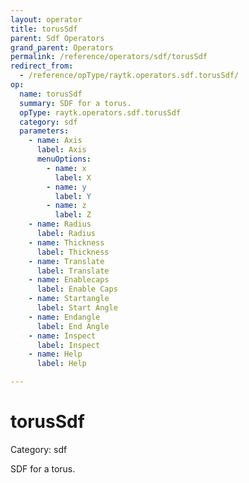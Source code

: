 ```yaml
---
layout: operator
title: torusSdf
parent: Sdf Operators
grand_parent: Operators
permalink: /reference/operators/sdf/torusSdf
redirect_from:
  - /reference/opType/raytk.operators.sdf.torusSdf/
op:
  name: torusSdf
  summary: SDF for a torus.
  opType: raytk.operators.sdf.torusSdf
  category: sdf
  parameters:
    - name: Axis
      label: Axis
      menuOptions:
        - name: x
          label: X
        - name: y
          label: Y
        - name: z
          label: Z
    - name: Radius
      label: Radius
    - name: Thickness
      label: Thickness
    - name: Translate
      label: Translate
    - name: Enablecaps
      label: Enable Caps
    - name: Startangle
      label: Start Angle
    - name: Endangle
      label: End Angle
    - name: Inspect
      label: Inspect
    - name: Help
      label: Help

---
```


# torusSdf

Category: sdf



SDF for a torus.